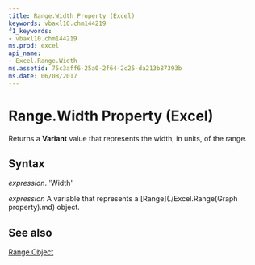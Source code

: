 ```yaml
---
title: Range.Width Property (Excel)
keywords: vbaxl10.chm144219
f1_keywords:
- vbaxl10.chm144219
ms.prod: excel
api_name:
- Excel.Range.Width
ms.assetid: 75c3aff6-25a0-2f64-2c25-da213b87393b
ms.date: 06/08/2017
---
```



# Range.Width Property (Excel)

Returns a  **Variant** value that represents the width, in units, of the range.


## Syntax

 _expression_. 'Width'

 _expression_ A variable that represents a [Range](./Excel.Range(Graph property).md) object.


## See also


[Range Object](Excel.Range(objec).md)


